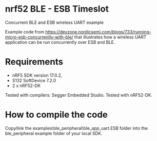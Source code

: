 # nrf52 BLE - ESB Timeslot
Concurrent BLE and ESB wireless UART example

Example code from https://devzone.nordicsemi.com/blogs/733/running-micro-esb-concurrently-with-ble/
that illustrates how a wireless UART application can be run concurrently over ESB and BLE.

# Requirements
- nRF5 SDK version 17.0.2,
- S132 SoftDevice 7.2.0
- 2 x nRF52-DK 

Tested with compilers: Segger Embedded Studio.
Tested with nRF52-DK.

# How to compile the code
Copy/link the examples\ble_peripheral\ble_app_uart.ESB folder into the ble_peripheral example folder of your local SDK.
